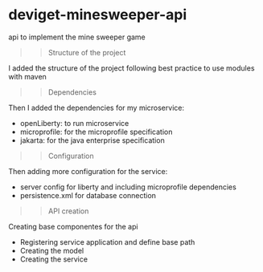 # deviget-minesweeper-api
api to implement the mine sweeper game

>> Structure of the project

I added the structure of the project following best practice to use modules with maven

>> Dependencies

Then I added the dependencies for my microservice:

- openLiberty: to run microservice
- microprofile:  for the microprofile specification
- jakarta: for the java enterprise specification

>> Configuration

Then adding more configuration for the service:
- server config for liberty and including microprofile dependencies
- persistence.xml for database connection 

>> API creation

Creating base componentes for the api
- Registering service application and define base path
- Creating the model
- Creating the service



